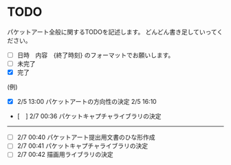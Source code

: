 ﻿TODO
==========

パケットアート全般に関するTODOを記述します。
どんどん書き足していってください。
* [ ] 日時　内容　{終了時刻}
のフォーマットでお願いします。
* [ ] 未完了
* [x] 完了

(例)
* [x] 2/5 13:00 パケットアートの方向性の決定 2/5 16:10
* [　] 2/7 00:36	パケットキャプチャライブラリの決定

----------
* [ ] 2/7 00:40 パケットアート提出用文書のひな形作成
* [ ] 2/7 00:41 パケットキャプチャライブラリの決定
* [ ] 2/7 00:42 描画用ライブラリの決定